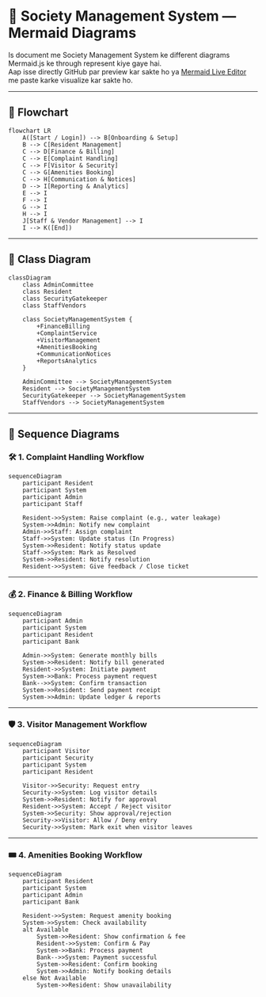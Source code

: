 # 🏢 Society Management System — Mermaid Diagrams

Is document me Society Management System ke different diagrams Mermaid.js ke through represent kiye gaye hai.  
Aap isse directly GitHub par preview kar sakte ho ya [Mermaid Live Editor](https://mermaid.live/) me paste karke visualize kar sakte ho.  

---

## 🔹 Flowchart
```mermaid
flowchart LR
    A([Start / Login]) --> B[Onboarding & Setup]
    B --> C[Resident Management]
    C --> D[Finance & Billing]
    C --> E[Complaint Handling]
    C --> F[Visitor & Security]
    C --> G[Amenities Booking]
    C --> H[Communication & Notices]
    D --> I[Reporting & Analytics]
    E --> I
    F --> I
    G --> I
    H --> I
    J[Staff & Vendor Management] --> I
    I --> K([End])
```

---

## 🔹 Class Diagram
```mermaid
classDiagram
    class AdminCommittee
    class Resident
    class SecurityGatekeeper
    class StaffVendors

    class SocietyManagementSystem {
        +FinanceBilling
        +ComplaintService
        +VisitorManagement
        +AmenitiesBooking
        +CommunicationNotices
        +ReportsAnalytics
    }

    AdminCommittee --> SocietyManagementSystem
    Resident --> SocietyManagementSystem
    SecurityGatekeeper --> SocietyManagementSystem
    StaffVendors --> SocietyManagementSystem
```

---

## 🔹 Sequence Diagrams  

### 🛠 1. Complaint Handling Workflow
```mermaid
sequenceDiagram
    participant Resident
    participant System
    participant Admin
    participant Staff

    Resident->>System: Raise complaint (e.g., water leakage)
    System->>Admin: Notify new complaint
    Admin->>Staff: Assign complaint
    Staff->>System: Update status (In Progress)
    System->>Resident: Notify status update
    Staff->>System: Mark as Resolved
    System->>Resident: Notify resolution
    Resident->>System: Give feedback / Close ticket
```

---

### 💰 2. Finance & Billing Workflow
```mermaid
sequenceDiagram
    participant Admin
    participant System
    participant Resident
    participant Bank

    Admin->>System: Generate monthly bills
    System->>Resident: Notify bill generated
    Resident->>System: Initiate payment
    System->>Bank: Process payment request
    Bank-->>System: Confirm transaction
    System->>Resident: Send payment receipt
    System->>Admin: Update ledger & reports
```

---

### 🛡 3. Visitor Management Workflow
```mermaid
sequenceDiagram
    participant Visitor
    participant Security
    participant System
    participant Resident

    Visitor->>Security: Request entry
    Security->>System: Log visitor details
    System->>Resident: Notify for approval
    Resident->>System: Accept / Reject visitor
    System->>Security: Show approval/rejection
    Security->>Visitor: Allow / Deny entry
    Security->>System: Mark exit when visitor leaves
```

---

### 🎟 4. Amenities Booking Workflow
```mermaid
sequenceDiagram
    participant Resident
    participant System
    participant Admin
    participant Bank

    Resident->>System: Request amenity booking
    System->>System: Check availability
    alt Available
        System->>Resident: Show confirmation & fee
        Resident->>System: Confirm & Pay
        System->>Bank: Process payment
        Bank-->>System: Payment successful
        System->>Resident: Confirm booking
        System->>Admin: Notify booking details
    else Not Available
        System->>Resident: Show unavailability
```
